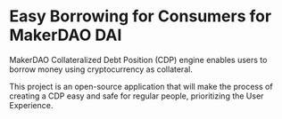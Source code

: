 # Easy Borrowing for Consumers for MakerDAO DAI
MakerDAO Collateralized Debt Position (CDP) engine enables users to borrow money using cryptocurrency as collateral.

This project is an open-source application that will make the process of creating a CDP easy and safe for regular people, prioritizing the User Experience.
